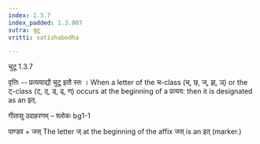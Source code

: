 ```yaml
---
index: 1.3.7
index_padded: 1.3.007
sutra: चुटू
vritti: satishabodha

---
```

 चुटू 1.3.7 


वृत्तिः -- प्रत्ययाद्यौ चुटू इतौ स्तः । When a letter of the च-class (च्, छ्, ज्, झ्, ञ्) or the ट्-class (ट्, ठ्, ड्, ढ्, ण्) occurs at the beginning of a प्रत्यय: then it is designated as an इत्. 


गीतासु उदाहरणम् – श्लोकः bg1-1 


पाण्डव + जस् The letter ज् at the beginning of the affix जस् is an इत् (marker.) 
